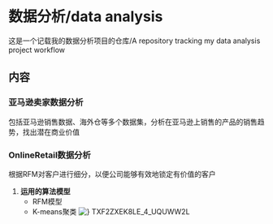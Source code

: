 # 数据分析/data analysis
这是一个记载我的数据分析项目的仓库/A repository tracking my data analysis project workflow

## 内容

### 亚马逊卖家数据分析
包括亚马逊销售数据、海外仓等多个数据集，分析在亚马逊上销售的产品的销售趋势，找出潜在商业价值

### OnlineRetail数据分析
根据RFM对客户进行细分，以便公司能够有效地锁定有价值的客户
1. &zwnj;**运用的算法模型**&zwnj;
   - RFM模型
   - K-means聚类
![} TXF2ZXEK8LE_4_UQUWW2L](https://github.com/user-attachments/assets/955b0a64-8b01-408e-8459-98af3640ca41)
